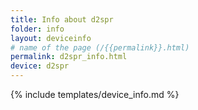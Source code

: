 ```yaml
---
title: Info about d2spr
folder: info
layout: deviceinfo
# name of the page (/{{permalink}}.html)
permalink: d2spr_info.html
device: d2spr
---
```

{% include templates/device_info.md %}
